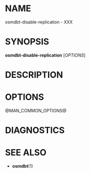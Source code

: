 
# NAME

osmdbt-disable-replication - XXX


# SYNOPSIS

**osmdbt-disable-replication** \[*OPTIONS*\]


# DESCRIPTION


# OPTIONS

@MAN_COMMON_OPTIONS@

# DIAGNOSTICS


# SEE ALSO

* **osmdbt**(1)

